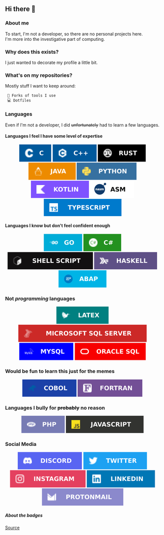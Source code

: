 ## Hi there 👋

### About me
To start, I'm not a developer, so there are no personal projects here. \
I'm more into the investigative part of computing.

### Why does this exists?
I just wanted to decorate my profile a little bit.

### What's on my repositories?
Mostly stuff I want to keep around:
```
 🔗 Forks of tools I use
 💻 Dotfiles
```

### Languages
Even if I'm not a developer, I did ~~unfortunately~~ had to learn a few languages.

#### Languages I feel I have some level of expertise
<p align="center">
<img src= "assets/languages/c.svg"/>
<img src= "assets/languages/c++.svg"/>
<img src= "assets/languages/rust.svg"/>
<img src= "assets/languages/java.svg"/>
<img src= "assets/languages/python.svg"/>
<img src= "assets/languages/kotlin.svg"/>
<img src= "assets/languages/asm.svg"/>
<img src= "assets/languages/typescript.svg"/>
</p>

#### Languages I know but don't feel confident enough
<p align="center">
<img src= "assets/languages/go.svg"/>
<img src= "assets/languages/cs.svg"/>
<img src= "assets/languages/shell.svg"/>
<img src= "assets/languages/haskell.svg"/>
<img src= "assets/languages/abap.svg"/>
</p>

### Not _programming_ languages
<p align="center">
<img src= "assets/languages/latex.svg"/>
<img src= "assets/languages/mssqlserver.svg"/>
<img src= "assets/languages/mysql.svg"/>
<img src= "assets/languages/oraclesql.svg"/>
</p>

### Would be fun to learn this just for the memes
<p align="center">
<img src= "assets/languages/cobol.svg"/>
<img src= "assets/languages/fortran.svg"/>
</p>

### Languages I bully for ~~probably~~ no reason
<p align="center">
<img src= "assets/languages/php.svg"/>
<img src= "assets/languages/javascript.svg"/>
</p>


### Social Media
<p align="center">
<a href="https://www.youtube.com/watch?v=dQw4w9WgXcQ"><img src= "assets/socials/discord.svg"/></a>
<a href="https://www.youtube.com/watch?v=dQw4w9WgXcQ"><img src= "assets/socials/twitter.svg"/></a>
<a href="https://www.youtube.com/watch?v=dQw4w9WgXcQ"><img src= "assets/socials/instagram.svg"/></a>
<a href="https://www.youtube.com/watch?v=dQw4w9WgXcQ"><img src= "assets/socials/linkedin.svg"/></a>
<a href="https://www.youtube.com/watch?v=dQw4w9WgXcQ"><img src= "assets/socials/proton.svg"/></a>
</p>

##### About the badges
[Source][1]

[1]: https://github.com/Ileriayo/markdown-badges
<!--
**Lex/Lex** is a ✨ _special_ ✨ repository because its `README.md` (this file) appears on your GitHub profile.

Here are some ideas to get you started:

- 🔭 I’m currently working on ...
- 🌱 I’m currently learning ...
- 👯 I’m looking to collaborate on ...
- 🤔 I’m looking for help with ...
- 💬 Ask me about ...
- 📫 How to reach me: ...
- 😄 Pronouns: ...
- ⚡ Fun fact: ...
-->
